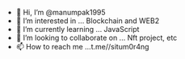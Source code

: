 - 👋 Hi, I’m @manumpak1995
- 👀 I’m interested in ... Blockchain and WEB2
- 🌱 I’m currently learning ... JavaScript 
- 💞️ I’m looking to collaborate on ... Nft project, etc
- 📫 How to reach me ...t.me//situm0r4ng

<!---
manumpak1995/manumpak1995 is a ✨ special ✨ repository because its `README.md` (this file) appears on your GitHub profile.
You can click the Preview link to take a look at your changes.
--->
